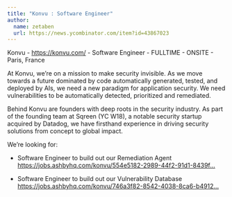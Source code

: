 ```yaml
---
title: "Konvu : Software Engineer"
author:
  name: zetaben
  url: https://news.ycombinator.com/item?id=43867023
---
```

Konvu - <a href="https:&#x2F;&#x2F;konvu.com&#x2F;" rel="nofollow">https:&#x2F;&#x2F;konvu.com&#x2F;</a> - Software Engineer - FULLTIME - ONSITE - Paris, France

At Konvu, we’re on a mission to make security invisible. As we move towards a future dominated by code automatically generated, tested, and deployed by AIs, we need a new paradigm for application security. We need vulnerabilities to be automatically detected, prioritized and remediated.

Behind Konvu are founders with deep roots in the security industry. As part of the founding team at Sqreen (YC W18), a notable security startup acquired by Datadog, we have firsthand experience in driving security solutions from concept to global impact.

We’re looking for:

* Software Engineer to build out our Remediation Agent <a href="https:&#x2F;&#x2F;jobs.ashbyhq.com&#x2F;konvu&#x2F;554e5182-2989-44f2-91d1-8439fec69f2b" rel="nofollow">https:&#x2F;&#x2F;jobs.ashbyhq.com&#x2F;konvu&#x2F;554e5182-2989-44f2-91d1-8439f...</a>

* Software Engineer to build out our Vulnerability Database <a href="https:&#x2F;&#x2F;jobs.ashbyhq.com&#x2F;konvu&#x2F;746a3f82-8542-4038-8ca6-b491201e8c45" rel="nofollow">https:&#x2F;&#x2F;jobs.ashbyhq.com&#x2F;konvu&#x2F;746a3f82-8542-4038-8ca6-b4912...</a>
<JobApplication />
